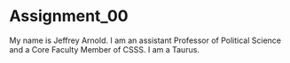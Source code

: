 # Assignment_00

My name is Jeffrey Arnold. I am an assistant Professor of Political Science and a Core Faculty Member of CSSS. I am a Taurus.
